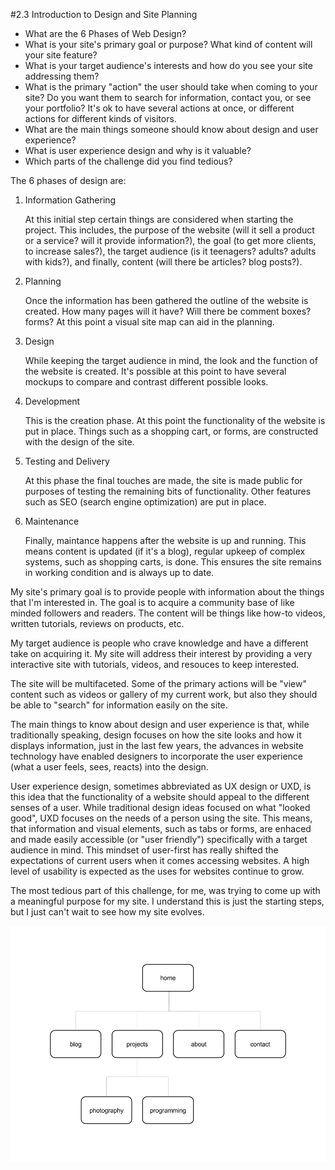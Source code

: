 #2.3 Introduction to Design and Site Planning

* What are the 6 Phases of Web Design?
* What is your site's primary goal or purpose? What kind of content will your site feature?
* What is your target audience's interests and how do you see your site addressing them?
* What is the primary "action" the user should take when coming to your site? Do you want them to search for information, contact you, or see your portfolio? It's ok to have several actions at once, or different actions for different kinds of visitors.
* What are the main things someone should know about design and user experience?
* What is user experience design and why is it valuable? 
* Which parts of the challenge did you find tedious?

The 6 phases of design are:

1. Information Gathering

	At this initial step certain things are considered when starting the project. This includes, the purpose of the website (will it sell a product or a service? will it provide information?), the goal (to get more clients, to increase sales?), the target audience (is it teenagers? adults? adults with kids?), and finally, content (will there be articles? blog posts?).
2. Planning
	
	Once the information has been gathered the outline of the website is created. How many pages will it have? Will there be comment boxes? forms? At this point a visual site map can aid in the planning.
3. Design
	
	While keeping the target audience in mind, the look and the function of the website is created. It's possible at this point to have several mockups to compare and contrast different possible looks.
4. Development
	
	This is the creation phase. At this point the functionality of the website is put in place. Things such as a shopping cart, or forms, are constructed with the design of the site.
5. Testing and Delivery
	
	At this phase the final touches are made, the site is made public for purposes of testing the remaining bits of functionality. Other features such as SEO (search engine optimization) are put in place.
6. Maintenance
	
	Finally, maintance happens after the website is up and running. This means content is updated (if it's a blog), regular upkeep of complex systems, such as shopping carts, is done. This ensures the site remains in working condition and is always up to date.

My site's primary goal is to provide people with information about the things that I'm interested in. The goal is to acquire a community base of like minded followers and readers. The content will be things like how-to videos, written tutorials, reviews on products, etc.

My target audience is people who crave knowledge and have a different take on acquiring it. My site will address their interest by providing a very interactive site with tutorials, videos, and resouces to keep interested.

The site will be multifaceted. Some of the primary actions will be "view" content such as videos or gallery of my current work, but also they should be able to "search" for information easily on the site.

The main things to know about design and user experience is that, while traditionally speaking, design focuses on how the site looks and how it displays information, just in the last few years, the advances in website technology have enabled designers to incorporate the user experience (what a user feels, sees, reacts) into the design.

User experience design, sometimes abbreviated as UX design or UXD, is this idea that the functionality of a website should appeal to the different senses of a user. While traditional design ideas focused on what "looked good", UXD focuses on the needs of a person using the site. This means, that information and visual elements, such as tabs or forms, are enhaced and made easily accessible (or "user friendly") specifically with a target audience in mind. This mindset of user-first has really shifted the expectations of current users when it comes accessing websites. A high level of usability is expected as the uses for websites continue to grow.

The most tedious part of this challenge, for me, was trying to come up with a meaningful purpose for my site. I understand this is just the starting steps, but I just can't wait to see how my site evolves.


![Site Map](imgs/site-map.png)